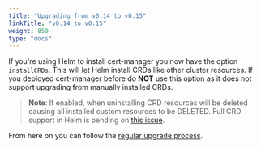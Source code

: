 ```yaml
---
title: "Upgrading from v0.14 to v0.15"
linkTitle: "v0.14 to v0.15"
weight: 850
type: "docs"
---
```


If you're using Helm to install cert-manager you now have the option `installCRDs`.
This will let Helm install CRDs like other cluster resources.
If you deployed cert-manager before do **NOT** use this option as it does not support
upgrading from manually installed CRDs.

>**Note**: If enabled, when uninstalling CRD resources will be deleted causing all installed custom resources to be DELETED. Full CRD support in Helm is pending on [this issue](https://github.com/helm/helm/issues/7735).

From here on you can follow the [regular upgrade process](../).
